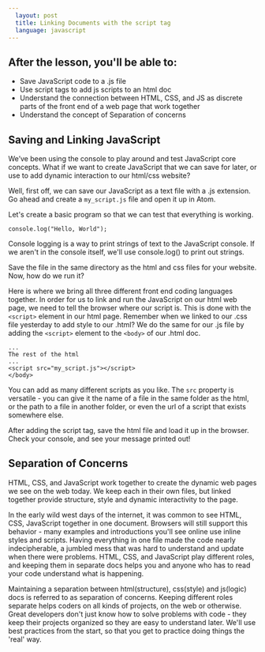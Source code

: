 ```yaml
---
  layout: post
  title: Linking Documents with the script tag
  language: javascript
---
```

## After the lesson, you'll be able to:
+ Save JavaScript code to a .js file
+ Use script tags to add js scripts to an html doc
+ Understand the connection between HTML, CSS, and JS as discrete parts of the front end of a web page that work together
+ Understand the concept of Separation of concerns

##  Saving and Linking JavaScript
We’ve been using the console to play around and test JavaScript core concepts. What if we want to create JavaScript that we can save for later, or use to add dynamic interaction to our html/css website?

Well, first off, we can save our JavaScript as a text file with a .js extension. Go ahead and create a `my_script.js` file and open it up in Atom.

Let's create a basic program so that we can test that everything is working.

```
console.log("Hello, World");
```
Console logging is a way to print strings of text to the JavaScript console. If we aren't in the console itself, we'll use console.log() to print out strings.

Save the file in the same directory as the html and css files for your website. Now, how do we run it?

Here is where we bring all three different front end coding languages together. In order for us to link and run the JavaScript on our html web page, we need to tell the browser where our script is. This is done with the `<script>` element in our html page. Remember when we linked to our .css file yesterday to add style to our .html? We do the same for our .js file by adding the `<script>` element to the `<body>` of our .html doc.
```
...
The rest of the html
...
<script src="my_script.js"></script>
</body>
```
You can add as many different scripts as you like. The `src` property is versatile - you can give it the name of a file in the same folder as the html, or the path to a file in another folder, or even the url of a script that exists somewhere else.

After adding the script tag, save the html file and load it up in the browser. Check your console, and see your message printed out!

##  Separation of Concerns
HTML, CSS, and JavaScript work together to create the dynamic web pages we see on the web today. We keep each in their own files, but linked together provide structure, style and dynamic interactivity to the page.

In the early wild west days of the internet, it was common to see HTML, CSS, JavaScript together in one document. Browsers will still support this behavior - many examples and introductions you'll see online use inline styles and scripts. Having everything in one file made the code nearly indecipherable, a jumbled mess that was hard to understand and update when there were problems. HTML, CSS, and JavaScript play different roles, and keeping them in separate docs helps you and anyone who has to read your code understand what is happening.

Maintaining a separation between html(structure), css(style) and js(logic) docs is referred to as separation of concerns. Keeping different roles separate helps coders on all kinds of projects, on the web or otherwise. Great developers don't just know how to solve problems with code - they keep their projects organized so they are easy to understand later. We'll use best practices from the start, so that you get to practice doing things the 'real' way.
